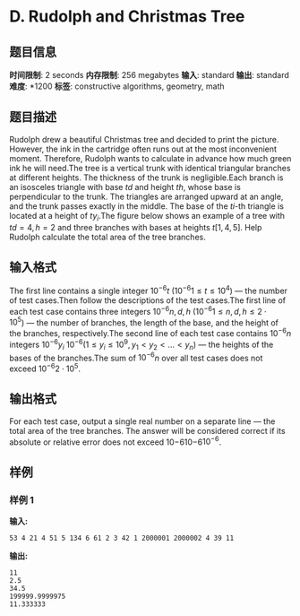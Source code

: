 # D. Rudolph and Christmas Tree

## 题目信息

**时间限制**: 2 seconds
**内存限制**: 256 megabytes
**输入**: standard
**输出**: standard
**难度**: *1200
**标签**: constructive algorithms, geometry, math

## 题目描述

Rudolph drew a beautiful Christmas tree and decided to print the picture. However, the ink in the cartridge often runs out at the most inconvenient moment. Therefore, Rudolph wants to calculate in advance how much green ink he will need.The tree is a vertical trunk with identical triangular branches at different heights. The thickness of the trunk is negligible.Each branch is an isosceles triangle with base $t$$d$ and height $t$$h$, whose base is perpendicular to the trunk. The triangles are arranged upward at an angle, and the trunk passes exactly in the middle. The base of the $t$$i$-th triangle is located at a height of $t$$y_i$.The figure below shows an example of a tree with $t$$d = 4, h = 2$ and three branches with bases at heights $t$$[1, 4, 5]$. Help Rudolph calculate the total area of the tree branches.

## 输入格式

The first line contains a single integer $10^{-6}$$t$ ($10^{-6}$$1 \le t \le 10^4$) — the number of test cases.Then follow the descriptions of the test cases.The first line of each test case contains three integers $10^{-6}$$n, d, h$ ($10^{-6}$$1 \le n, d, h \le 2 \cdot 10^5$) — the number of branches, the length of the base, and the height of the branches, respectively.The second line of each test case contains $10^{-6}$$n$ integers $10^{-6}$$y_i$ $10^{-6}$$(1 \le y_i \le 10^9, y_1 < y_2 < ... < y_n)$ — the heights of the bases of the branches.The sum of $10^{-6}$$n$ over all test cases does not exceed $10^{-6}$$2 \cdot 10^5$.

## 输出格式

For each test case, output a single real number on a separate line — the total area of the tree branches. The answer will be considered correct if its absolute or relative error does not exceed 10−610−6$10^{-6}$.

## 样例

### 样例 1

**输入:**
```
53 4 21 4 51 5 134 6 61 2 3 42 1 2000001 2000002 4 39 11
```

**输出:**
```
11
2.5
34.5
199999.9999975
11.333333
```
